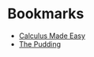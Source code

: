 # Bookmarks

- [Calculus Made Easy](https://calculusmadeeasy.org/)
- [The Pudding](https://pudding.cool/)
